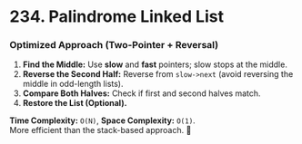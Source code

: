 # 234. Palindrome Linked List

### **Optimized Approach (Two-Pointer + Reversal)**

1. **Find the Middle:** Use **slow** and **fast** pointers; slow stops at the middle.
2. **Reverse the Second Half:** Reverse from `slow->next` (avoid reversing the middle in odd-length lists).
3. **Compare Both Halves:** Check if first and second halves match.
4. **Restore the List (Optional).**

**Time Complexity:** `O(N)`, **Space Complexity:** `O(1)`.  
More efficient than the stack-based approach. 🚀
